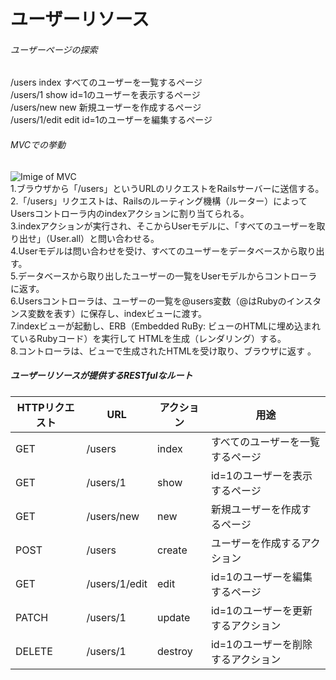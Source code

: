 # ユーザーリソース
###### ユーザーページの探索
/users	index	すべてのユーザーを一覧するページ <br>
/users/1	show	id=1のユーザーを表示するページ <br>
/users/new	new	新規ユーザーを作成するページ  <br>
/users/1/edit	edit	id=1のユーザーを編集するページ  <br>

###### MVCでの挙動
![Imige of MVC](https://railstutorial.jp/chapters/6.0/images/figures/mvc_detailed.png)<br>
1.ブラウザから「/users」というURLのリクエストをRailsサーバーに送信する。<br>
2.「/users」リクエストは、Railsのルーティング機構（ルーター）によってUsersコントローラ内のindexアクションに割り当てられる。<br>
3.indexアクションが実行され、そこからUserモデルに、「すべてのユーザーを取り出せ」（User.all）と問い合わせる。<br>
4.Userモデルは問い合わせを受け、すべてのユーザーをデータベースから取り出す。<br>
5.データベースから取り出したユーザーの一覧をUserモデルからコントローラに返す。<br>
6.Usersコントローラは、ユーザーの一覧を@users変数（@はRubyのインスタンス変数を表す）に保存し、indexビューに渡す。<br>
7.indexビューが起動し、ERB（Embedded RuBy: ビューのHTMLに埋め込まれているRubyコード）を実行して HTMLを生成（レンダリング）する。<br>
8.コントローラは、ビューで生成されたHTMLを受け取り、ブラウザに返す 。<br>

##### ユーザーリソースが提供するRESTfulなルート
| HTTPリクエスト | URL | アクション | 用途 |
| ----------- | --- | ------- | ---- |
| GET | /users | index | すべてのユーザーを一覧するページ |
| GET	| /users/1 | show	| id=1のユーザーを表示するページ |
| GET	| /users/new | new | 新規ユーザーを作成するページ |
|POST	| /users | create |	ユーザーを作成するアクション |
| GET	 | /users/1/edit | edit |	id=1のユーザーを編集するページ |
| PATCH	| /users/1 | update |	id=1のユーザーを更新するアクション |
| DELETE | /users/1 |	destroy |	id=1のユーザーを削除するアクション |
